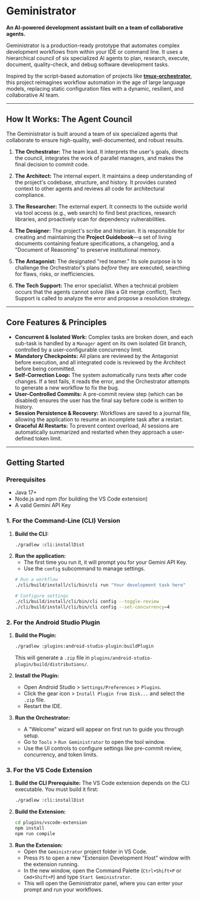 # Geministrator

**An AI-powered development assistant built on a team of collaborative agents.**

Geministrator is a production-ready prototype that automates complex development workflows from within your IDE or command line. It uses a hierarchical council of six specialized AI agents to plan, research, execute, document, quality-check, and debug software development tasks.

Inspired by the script-based automation of projects like [**tmux-orchestrator**](https://github.com/Jedward23/Tmux-Orchestrator), this project reimagines workflow automation in the age of large language models, replacing static configuration files with a dynamic, resilient, and collaborative AI team.

---

## How It Works: The Agent Council

The Geministrator is built around a team of six specialized agents that collaborate to ensure high-quality, well-documented, and robust results.

1.  **The Orchestrator:** The team lead. It interprets the user's goals, directs the council, integrates the work of parallel managers, and makes the final decision to commit code.

2.  **The Architect:** The internal expert. It maintains a deep understanding of the project's codebase, structure, and history. It provides curated context to other agents and reviews all code for architectural compliance.

3.  **The Researcher:** The external expert. It connects to the outside world via tool access (e.g., web search) to find best practices, research libraries, and proactively scan for dependency vulnerabilities.

4.  **The Designer:** The project's scribe and historian. It is responsible for creating and maintaining the **Project Guidebook**—a set of living documents containing feature specifications, a changelog, and a "Document of Reasoning" to preserve institutional memory.

5.  **The Antagonist:** The designated "red teamer." Its sole purpose is to challenge the Orchestrator's plans *before* they are executed, searching for flaws, risks, or inefficiencies.

6.  **The Tech Support:** The error specialist. When a technical problem occurs that the agents cannot solve (like a Git merge conflict), Tech Support is called to analyze the error and propose a resolution strategy.

---

## Core Features & Principles

* **Concurrent & Isolated Work:** Complex tasks are broken down, and each sub-task is handled by a `Manager` agent on its own isolated Git branch, controlled by a user-configurable concurrency limit.
* **Mandatory Checkpoints:** All plans are reviewed by the Antagonist before execution, and all integrated code is reviewed by the Architect before being committed.
* **Self-Correction Loop:** The system automatically runs tests after code changes. If a test fails, it reads the error, and the Orchestrator attempts to generate a new workflow to fix the bug.
* **User-Controlled Commits:** A pre-commit review step (which can be disabled) ensures the user has the final say before code is written to history.
* **Session Persistence & Recovery:** Workflows are saved to a journal file, allowing the application to resume an incomplete task after a restart.
* **Graceful AI Restarts:** To prevent context overload, AI sessions are automatically summarized and restarted when they approach a user-defined token limit.

---

## Getting Started

### Prerequisites

* Java 17+
* Node.js and npm (for building the VS Code extension)
* A valid Gemini API Key

### 1. For the Command-Line (CLI) Version

1.  **Build the CLI:**
    ```bash
    ./gradlew :cli:installDist
    ```
2.  **Run the application:**
    * The first time you run it, it will prompt you for your Gemini API Key.
    * Use the `config` subcommand to manage settings.
    ```bash
    # Run a workflow
    ./cli/build/install/cli/bin/cli run "Your development task here"

    # Configure settings
    ./cli/build/install/cli/bin/cli config --toggle-review
    ./cli/build/install/cli/bin/cli config --set-concurrency=4
    ```

### 2. For the Android Studio Plugin

1.  **Build the Plugin:**
    ```bash
    ./gradlew :plugins:android-studio-plugin:buildPlugin
    ```
    This will generate a `.zip` file in `plugins/android-studio-plugin/build/distributions/`.

2.  **Install the Plugin:**
    * Open Android Studio > `Settings/Preferences` > `Plugins`.
    * Click the gear icon > `Install Plugin from Disk...` and select the `.zip` file.
    * Restart the IDE.

3.  **Run the Orchestrator:**
    * A "Welcome" wizard will appear on first run to guide you through setup.
    * Go to `Tools` > `Run Geministrator` to open the tool window.
    * Use the UI controls to configure settings like pre-commit review, concurrency, and token limits.

### 3. For the VS Code Extension

1.  **Build the CLI Prerequisite:** The VS Code extension depends on the CLI executable. You must build it first:
    ```bash
    ./gradlew :cli:installDist
    ```
2.  **Build the Extension:**
    ```bash
    cd plugins/vscode-extension
    npm install
    npm run compile
    ```
3.  **Run the Extension:**
    * Open the `Geministrator` project folder in VS Code.
    * Press `F5` to open a new "Extension Development Host" window with the extension running.
    * In the new window, open the Command Palette (`Ctrl+Shift+P` or `Cmd+Shift+P`) and type `Start Geministrator`.
    * This will open the Geministrator panel, where you can enter your prompt and run your workflows.